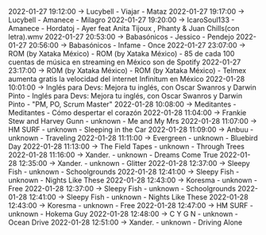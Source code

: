2022-01-27 19:12:00 -> Lucybell - Viajar - Mataz
2022-01-27 19:17:00 -> Lucybell - Amanece - Milagro
2022-01-27 19:20:00 -> IcaroSoul133 - Amanece - Hordatoj - Ayer feat Anita Tijoux , Phanty & Juan Chills(con letra).wmv
2022-01-27 20:53:00 -> Babasónicos - Jessico - Pendejo
2022-01-27 20:56:00 -> Babasónicos - Infame - Once
2022-01-27 23:07:00 -> ROM (by Xataka México) - ROM (by Xataka México) - 85 de cada 100 cuentas de música en streaming en México son de Spotify
2022-01-27 23:17:00 -> ROM (by Xataka México) - ROM (by Xataka México) - Telmex aumenta gratis la velocidad del internet Infinitum en México
2022-01-28 10:01:00 -> Inglés para Devs: Mejora tu inglés, con Oscar Swanros y Darwin Pinto - Inglés para Devs: Mejora tu inglés, con Oscar Swanros y Darwin Pinto - "PM, PO, Scrum Master"
2022-01-28 10:08:00 -> Meditantes - Meditantes - Cómo despertar el corazón
2022-01-28 11:04:00 -> Frankie Stew and Harvey Gunn - unknown - Me and My Mrs
2022-01-28 11:07:00 -> HM SURF - unknown - Sleeping in the Car
2022-01-28 11:09:00 -> Anbuu - unknown - Traveling
2022-01-28 11:11:00 -> Evergreen - unknown - Bluebird Day
2022-01-28 11:13:00 -> The Field Tapes - unknown - Through Trees
2022-01-28 11:16:00 -> Xander. - unknown - Dreams Come True
2022-01-28 12:35:00 -> Xander. - unknown - Glitter
2022-01-28 12:37:00 -> Sleepy Fish - unknown - Schoolgrounds
2022-01-28 12:41:00 -> Sleepy Fish - unknown - Nights Like These
2022-01-28 12:43:00 -> Koresma - unknown - Free
2022-01-28 12:37:00 -> Sleepy Fish - unknown - Schoolgrounds
2022-01-28 12:41:00 -> Sleepy Fish - unknown - Nights Like These
2022-01-28 12:43:00 -> Koresma - unknown - Free
2022-01-28 12:47:00 -> HM SURF - unknown - Hokema Guy
2022-01-28 12:48:00 -> C Y G N - unknown - Ocean Drive
2022-01-28 12:51:00 -> Xander. - unknown - Driving Alone
